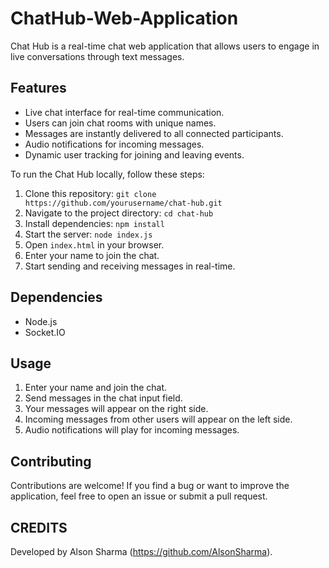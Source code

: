 # ChatHub-Web-Application
Chat Hub is a real-time chat web application that allows users to engage in live conversations through text messages.
## Features

- Live chat interface for real-time communication.
- Users can join chat rooms with unique names.
- Messages are instantly delivered to all connected participants.
- Audio notifications for incoming messages.
- Dynamic user tracking for joining and leaving events.

To run the Chat Hub locally, follow these steps:

1. Clone this repository: `git clone https://github.com/yourusername/chat-hub.git`
2. Navigate to the project directory: `cd chat-hub`
3. Install dependencies: `npm install`
4. Start the server: `node index.js`
5. Open `index.html` in your browser.
6. Enter your name to join the chat.
7. Start sending and receiving messages in real-time.

## Dependencies

- Node.js
- Socket.IO

## Usage

1. Enter your name and join the chat.
2. Send messages in the chat input field.
3. Your messages will appear on the right side.
4. Incoming messages from other users will appear on the left side.
5. Audio notifications will play for incoming messages.

## Contributing

Contributions are welcome! If you find a bug or want to improve the application, feel free to open an issue or submit a pull request.

## CREDITS

Developed by Alson Sharma (https://github.com/AlsonSharma).



